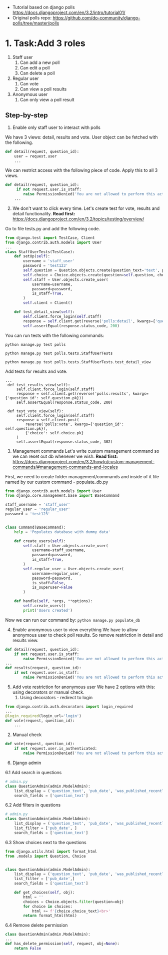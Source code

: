 - Tutorial based on django polls https://docs.djangoproject.com/en/3.2/intro/tutorial01/
- Original polls repo: https://github.com/do-community/django-polls/tree/master/polls
# 1. Task:Add 3 roles
1. Staff user
   1. Can add a new poll
   2. Can edit a poll
   3. Can delete a poll
2. Regular user
   1. Can vote
   2. Can view a poll results
3. Anonymous user
   1. Can only view a poll result

## Step-by-step

1. Enable only staff user to interact with polls

We have 3 views: detail, results and vote. User object can be fetched with the following.

```python
def detail(request, question_id):
    user = request.user
    ...
```

We can restrict access with the following piece of code. Apply this to all 3 views.
```python
def detail(request, question_id):
     if not request.user.is_staff:
        raise PermissionDenied('You are not allowed to perform this action.')
    ...
```

2. We don't want to click every time. Let's create test for vote, results and detail functionality.
**Read first:** https://docs.djangoproject.com/en/3.2/topics/testing/overview/

Go to file tests.py and add the following code.
```python
from django.test import TestCase, Client
from django.contrib.auth.models import User
...
class StaffUserTests(TestCase):
    def setUp(self):
        username = 'staff_user'
        password = 'test123'
        self.question = Question.objects.create(question_text='text', pub_date=timezone.now())
        self.choice = Choice.objects.create(question=self.question, choice_text='text')
        self.staff = User.objects.create_user(
            username=username,
            password=password,
            is_staff=True,
        )
        self.client = Client()

    def test_detail_view(self):
        self.client.force_login(self.staff)
        response = self.client.get(reverse('polls:detail', kwargs={'question_id': self.question.pk}))
        self.assertEqual(response.status_code, 200)
```
You can run tests with the following commands:

```shell
python manage.py test polls

python manage.py test polls.tests.StaffUserTests

python manage.py test polls.tests.StaffUserTests.test_detail_view

```

Add tests for results and vote.
```shell
...
 def test_results_view(self):
     self.client.force_login(self.staff)
     response = self.client.get(reverse('polls:results', kwargs={'question_id': self.question.pk}))
     self.assertEqual(response.status_code, 200)

 def test_vote_view(self):
     self.client.force_login(self.staff)
     response = self.client.post(
         reverse('polls:vote', kwargs={'question_id': self.question.pk}),
         {'choice': self.choice.pk}
     )
     self.assertEqual(response.status_code, 302)
```
3. Management commands
Let's write custom management command so we can reset out db whenever we wish.
**Read first:** https://docs.djangoproject.com/en/3.2/howto/custom-management-commands/#management-commands-and-locales

First, we need to create folder management/commands and inside of it file named by our custom command - populate_db.py
```python
from django.contrib.auth.models import User
from django.core.management.base import BaseCommand

staff_username = 'staff_user'
regular_user = 'regular_user'
password = 'test123'


class Command(BaseCommand):
    help = 'Populates database with dummy data'

    def create_users(self):
        self.staff = User.objects.create_user(
            username=staff_username,
            password=password,
            is_staff=True,
        )
        self.regular_user = User.objects.create_user(
            username=regular_user,
            password=password,
            is_staff=False,
            is_superuser=False
        )

    def handle(self, *args, **options):
        self.create_users()
        print('Users created')
```

Now we can run our command by: ```python manage.py populate_db```

4. Enable anonymous user to view everything
We have to allow anonymous user to check poll results. So remove restriction in detail and results view.

```python
def detail(request, question_id):
    if not request.user.is_staff:
        raise PermissionDenied('You are not allowed to perform this action.')
...
def results(request, question_id):
    if not request.user.is_staff:
        raise PermissionDenied('You are not allowed to perform this action.')
```

5. Add vote restriction for anonymous user
We have 2 options with this: using decorators or manual check.
   1. Using decorators - redirect to login
```python
from django.contrib.auth.decorators import login_required
...
@login_required(login_url='login')
def vote(request, question_id):
    ...
```

   2. Manual check
```python
def vote(request, question_id):
    if not request.user.is_authenticated:
        raise PermissionDenied('You are not allowed to perform this action.')
```

6. Django admin

6.1 Add search in questions
```python
# admin.py
class QuestionAdmin(admin.ModelAdmin):
    list_display = ('question_text', 'pub_date', 'was_published_recently')
    search_fields = ['question_text']
```

6.2 Add filters in questions
```python
# admin.py
class QuestionAdmin(admin.ModelAdmin):
    list_display = ('question_text', 'pub_date', 'was_published_recently')
    list_filter = ['pub_date', ]
    search_fields = ['question_text']
```

6.3 Show choices next to the questions
```python
from django.utils.html import format_html
from .models import Question, Choice


class QuestionAdmin(admin.ModelAdmin):
    list_display = ('question_text', 'pub_date', 'was_published_recently', 'get_choices')
    list_filter = ['pub_date',]
    search_fields = ['question_text']

    def get_choices(self, obj):
        html = ''
        choices = Choice.objects.filter(question=obj)
        for choice in choices:
            html += f'{choice.choice_text}<br>'
        return format_html(html)
```

6.4 Remove delete permission

```python
class QuestionAdmin(admin.ModelAdmin):
...
def has_delete_permission(self, request, obj=None):
    return False
```